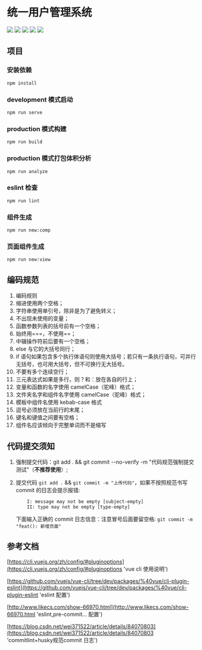 # 统一用户管理系统

![](https://img.shields.io/badge/license-MIT-0.svg)
![](https://img.shields.io/badge/download-40M-0.svg)
![](https://img.shields.io/badge/language-zh-0.svg)
![](https://img.shields.io/badge/platform-win/mac-0.svg)
![](https://img.shields.io/badge/node@latest->=8.9.0(推荐使用8.16.0)-0.svg)

## 项目

### 安装依赖

```
npm install
```

### development 模式启动

```
npm run serve
```

### production 模式构建

```
npm run build
```

### production 模式打包体积分析

```
npm run analyze
```

### eslint 检查

```
npm run lint
```

### 组件生成

```
npm run new:comp
```

### 页面组件生成

```
npm run new:view
```

## 编码规范

1. 编码规则
1. 缩进使用两个空格；
1. 字符串使用单引号，除非是为了避免转义；
1. 不出现未使用的变量；
1. 函数参数列表的括号前有一个空格；
1. 始终用===，不使用==；
1. 中辍操作符前后要有一个空格；
1. else 与它的大括号同行；
1. if 语句如果包含多个执行体语句则使用大括号；若只有一条执行语句，可并行无括号，也可用大括号，但不可换行无大括号。
1. 不要有多个连续空行；
1. 三元表达式如果是多行，则？和：放在各自的行上；
1. 变量和函数的名字使用 camelCase（驼峰）格式；
1. 文件夹名字和组件名字使用 camelCase（驼峰）格式；
1. 模板中组件名使用 kebab-case 格式
1. 逗号必须放在当前行的末尾；
1. 键名和键值之间要有空格；
1. 组件名应该倾向于完整单词而不是缩写

## 代码提交须知

1.  强制提交代码：git add . && git commit --no-verify -m "代码规范强制提交测试"（**不推荐使用**）;
2.  提交代码 `git add .` && `git commit -m "上传代码"`，如果不按照规范书写 commit 的日志会提示报错:

        	I: message may not be empty [subject-empty]
        	II: type may not be empty [type-empty]

    下面输入正确的 commit 日志信息：注意冒号后面要留空格: `git commit -m "feat(): 新增页面"`

## 参考文档

[https://cli.vuejs.org/zh/config/#pluginoptions](https://cli.vuejs.org/zh/config/#pluginoptions 'vue cli 使用说明')

[https://github.com/vuejs/vue-cli/tree/dev/packages/%40vue/cli-plugin-eslint](https://github.com/vuejs/vue-cli/tree/dev/packages/%40vue/cli-plugin-eslint 'eslint 配置')

[http://www.likecs.com/show-66970.html](http://www.likecs.com/show-66970.html 'eslint,pre-commit... 配置')

[https://blog.csdn.net/wei371522/article/details/84070803](https://blog.csdn.net/wei371522/article/details/84070803 'commitlint+husky规范commit 日志')
